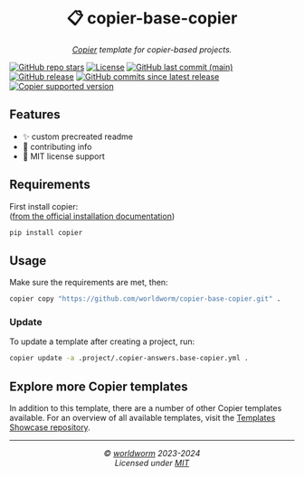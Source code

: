 <h1 align="center">📋 copier-base-copier</h1>
<p align="center">
  <i><a href="https://github.com/copier-org/copier">Copier</a> template for copier-based projects.</i>
</p>


<!-- Place https://shields.io/ badges here -->
[![GitHub repo stars](https://img.shields.io/github/stars/worldworm/copier-base-copier)](https://github.com/worldworm/copier-base-copier)
[![License](https://img.shields.io/badge/license-MIT-green?logo=opensourceinitiative&logoColor=fff)](https://github.com/worldworm/copier-base-copier/blob/main/LICENSE)
[![GitHub last commit (main)](https://img.shields.io/github/last-commit/worldworm/copier-base-copier/main)](https://github.com/worldworm/copier-base-copier/commits/main/)
[![GitHub release](https://img.shields.io/github/v/release/worldworm/copier-base-copier)](https://github.com/worldworm/copier-base-copier/releases/latest)
[![GitHub commits since latest release](https://img.shields.io/github/commits-since/worldworm/copier-base-copier/latest/main)](https://github.com/worldworm/copier-base-copier/releases/latest)
[![Copier supported version](https://img.shields.io/badge/Copier-v9-blue)](https://github.com/copier-org/copier)


## Features
- ✨ custom precreated readme
- 🤝 contributing info
- 📜 MIT license support


## Requirements
First install copier:<br>
([from the official installation documentation](https://copier.readthedocs.io/en/stable/#installation))
```bash
pip install copier
```


## Usage

Make sure the requirements are met, then:
```bash
copier copy "https://github.com/worldworm/copier-base-copier.git" .
```

### Update
To update a template after creating a project, run:
```bash
copier update -a .project/.copier-answers.base-copier.yml .
```


## Explore more Copier templates
In addition to this template, there are a number of other Copier templates available. For an overview of all available templates, visit the [Templates Showcase repository](https://github.com/worldworm/copier-showcase).

---
<p align="center">
  <i>© <a href="https://github.com/worldworm">worldworm</a> 2023-2024</i>
  <br><i>Licensed under <a href="https://github.com/worldworm/copier-base-copier/blob/main/LICENSE">MIT</a></i>
</p>
